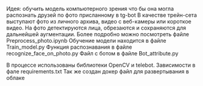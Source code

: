 
Идея: обучить модель компьютерного зрения что бы она могла распознать друзей по фото присланному в tg-bot
В качестве трейн-сета выступают фото из личного архива, видео с веб-камеры или короткое видео.
На фото детектируются лица, обрезаются и сохраняются для дальнейшей аугментации. Более подробно можно  посмотреть файле Preprocess_photo.ipynb
Обучение модели находится в файле  Train_model.py
Функция распознавания в файле recognize_face_on_photo.py
Файл с ботом в файле Bot_attribute.py

В процессе использованы библиотеки OpenCV и telebot. Зависимости в фале requirements.txt
Так же создан докер файл для развертывания в облаке

